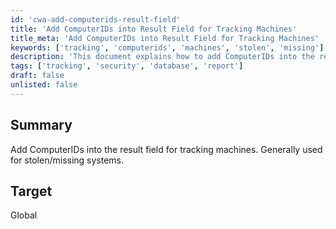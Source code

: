 ```yaml
---
id: 'cwa-add-computerids-result-field'
title: 'Add ComputerIDs into Result Field for Tracking Machines'
title_meta: 'Add ComputerIDs into Result Field for Tracking Machines'
keywords: ['tracking', 'computerids', 'machines', 'stolen', 'missing']
description: 'This document explains how to add ComputerIDs into the result field for tracking machines, specifically for cases involving stolen or missing systems. It provides insights on the global target and its implications for asset management.'
tags: ['tracking', 'security', 'database', 'report']
draft: false
unlisted: false
---
```

## Summary

Add ComputerIDs into the result field for tracking machines. Generally used for stolen/missing systems.

## Target

Global


